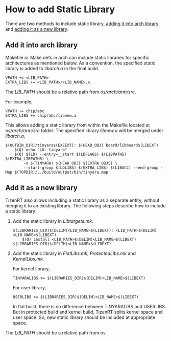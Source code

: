 # How to add Static Library

There are two methods to include static library, [adding it into arch library](#adding-it-into-arch-library) and [adding it as a new library](#adding-it-as-a-new-library).

## Add it into arch library

Makefile or Make.defs in arch can include static libraries for specific architectures as mentioned below. As a convention, the specified static library
is added to *libarch.a* in the final build.
```
VPATH += <LIB_PATH>
EXTRA_LIBS += <LIB_PATH>/<LIB_NAME>.a
```
The *LIB_PATH* should be a relative path from *os/arch/arm/src*.

For example,
```
VPATH += chip/abc
EXTRA_LIBS += chip/abc/libnew.a
```

This allows adding a static library from within the Makefile located at *os/arch/arm/src* folder. The specified library *libnew.a* will be merged under *libarch.a*.
```
$(OUTBIN_DIR)/tinyara$(EXEEXT): $(HEAD_OBJ) board/libboard$(LIBEXT)
	$(Q) echo "LD: tinyara"
	$(Q) $(LD) --entry=__start $(LDFLAGS) $(LIBPATHS) $(EXTRA_LIBPATHS) \
		-o $(TINYARA) $(HEAD_OBJ) $(EXTRA_OBJS) \
		--start-group $(LDLIBS) $(EXTRA_LIBS) $(LIBGCC) --end-group -Map $(TOPDIR)/../build/output/bin/tinyara.map
```

## Add it as a new library

TizenRT also allows including a static library as a separate entity, without merging it to an existing library. The following steps describe how to include a static library:

1. Add the static library in *Libtargets.mk*.
    ```
    $(LIBRARIES_DIR)$(DELIM)<LIB_NAME>$(LIBEXT): <LIB_PATH>$(DELIM)<LIB_NAME>$(LIBEXT)
    	$(Q) install <LIB_PATH>$(DELIM)<LIB_NAME>$(LIBEXT) $(LIBRARIES_DIR)$(DELIM)<LIB_NAME>$(LIBEXT)
    ```

2. Add the static library in *FlatLibs.mk*, *ProtectedLibs.mk* and *KernelLibs.mk*.

    For kernel library,
    ```
    TINYARALIBS += $(LIBRARIES_DIR)$(DELIM)<LIB_NAME>$(LIBEXT)
    ```

    For user library,
    ```
    USERLIBS += $(LIBRARIES_DIR)$(DELIM)<LIB_NAME>$(LIBEXT)
    ```

    In flat build, there is no difference between TINYARALIBS and USERLIBS.  
    But in protected build and kernel build, TizenRT splits kernel space and user space. So, new static library should be included at appropriate space.

The *LIB_PATH* should be a relative path from *os*.
